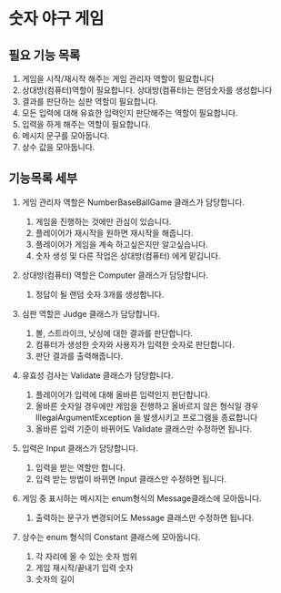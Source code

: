 # 숫자 야구 게임

## 필요 기능 목록
 
1. 게임을 시작/재시작 해주는 게임 관리자 역할이 필요합니다
2. 상대방(컴퓨터)역할이 필요합니다. 상대방(컴퓨터)는 랜덤숫자를 생성합니다
3. 결과를 판단하는 심판 역할이 필요합니다.
4. 모든 입력에 대해 유효한 입력인지 판단해주는 역할이 필요합니다.
5. 입력을 하게 해주는 역할이 필요합니다.
6. 메시지 문구를 모아둡니다.
7. 상수 값을 모아둡니다.


## 기능목록 세부
1. 게임 관리자 역할은 NumberBaseBallGame 클래스가 담당합니다.
   1. 게임을 진행하는 것에만 관심이 있습니다.
   2. 플레이어가 재시작을 원하면 재시작을 해줍니다.
   3. 플레이어가 게임을 계속 하고싶은지만 알고싶습니다.
   4. 숫자 생성 및 다른 작업은 상대방(컴퓨터) 에게 맡깁니다.


2. 상대방(컴퓨터) 역할은 Computer 클래스가 담당합니다.
   1. 정답이 될 랜덤 숫자 3개를 생성합니다.
   

3. 심판 역할은 Judge 클래스가 담당합니다.
   1. 볼, 스트라이크, 낫싱에 대한 결과를 판단합니다.
   2. 컴퓨터가 생성한 숫자와 사용자가 입력한 숫자로 판단합니다.
   3. 판단 결과를 출력해줍니다.


4. 유효성 검사는 Validate 클래스가 담당합니다.
   1. 플레이어가 입력에 대해 올바른 입력인지 판단합니다.
   2. 올바른 숫자일 경우에만 게임을 진행하고 올바르지 않은 형식일 경우 IllegalArgumentException 을 발생시키고 프로그램을 종료합니다
   3. 올바른 입력 기준이 바뀌어도 Validate 클래스만 수정하면 됩니다.


5. 입력은 Input 클래스가 담당합니다.
   1. 입력을 받는 역할만 합니다.
   2. 입력 받는 방법이 바뀌면 Input 클래스만 수정하면 됩니다.


6. 게임 중 표시하는 메시지는 enum형식의 Message클래스에 모아둡니다.
   1. 출력하는 문구가 변경되어도 Message 클래스만 수정하면 됩니다.


7. 상수는 enum 형식의 Constant 클래스에 모아둡니다.
   1. 각 자리에 올 수 있는 숫자 범위
   2. 게임 재시작/끝내기 입력 숫자
   3. 숫자의 길이

